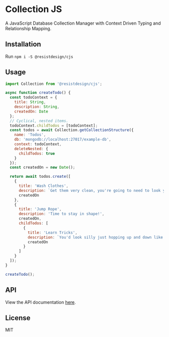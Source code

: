 # Collection JS

A JavaScript Database Collection Manager with Context Driven Typing and Relationship Mapping.

## Installation

Run `npm i -S @resistdesign/cjs`

## Usage

```js
import Collection from '@resistdesign/cjs';

async function createTodo() {
  const todoContext = {
    title: String,
    description: String,
    createdOn: Date
  };
  // Cyclical, nested items.
  todoContext.childTodos = [todoContext];
  const todos = await Collection.getCollectionStructure({
    name: 'Todos',
    db: 'mongodb://localhost:27017/example-db',
    context: todoContext,
    deleteNested: {
      childTodos: true
    }
  });
  const createdOn = new Date();

  return await todos.create([
    {
      title: 'Wash Clothes',
      description: `Get them very clean, you're going to need to look your best! :)`,
      createdOn
    },
    {
      title: 'Jump Rope',
      description: 'Time to stay in shape!',
      createdOn,
      childTodos: [
        {
          title: 'Learn Tricks',
          description: `You'd look silly just hopping up and down like that without a little pizzazz.`,
          createdOn
        }
      ]
    }
  ]);
}

createTodo();
```

## API

View the API documentation [here](http://cjs.resist.design/docs).

## License

MIT
